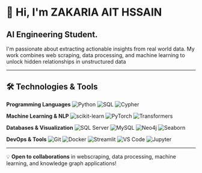 # 👋 Hi, I'm ZAKARIA AIT HSSAIN

## AI Engineering Student.

I'm passionate about extracting actionable insights from real world data. My work combines web scraping, data processing, and machine learning to unlock hidden relationships in unstructured data

---

## 🛠️ Technologies & Tools

**Programming Languages**
![Python](https://img.shields.io/badge/-Python-3776AB?style=flat-square&logo=python&logoColor=white)
![SQL](https://img.shields.io/badge/-SQL-4479A1?style=flat-square&logo=mysql&logoColor=white)
![Cypher](https://img.shields.io/badge/-Cypher-008CC1?style=flat-square&logo=neo4j&logoColor=white)

**Machine Learning & NLP**
![scikit-learn](https://img.shields.io/badge/-scikit--learn-F7931E?style=flat-square&logo=scikit-learn&logoColor=white)
![PyTorch](https://img.shields.io/badge/-PyTorch-EE4C2C?style=flat-square&logo=pytorch&logoColor=white)
![Transformers](https://img.shields.io/badge/-🤗%20Transformers-FFD21E?style=flat-square)

**Databases & Visualization**
![SQL Server](https://img.shields.io/badge/-SQL%20Server-CC2927?style=flat-square&logo=microsoft-sql-server&logoColor=white)
![MySQL](https://img.shields.io/badge/-MySQL-4479A1?style=flat-square&logo=mysql&logoColor=white)
![Neo4j](https://img.shields.io/badge/-Neo4j-008CC1?style=flat-square&logo=neo4j&logoColor=white)
![Seaborn](https://img.shields.io/badge/-Seaborn-3776AB?style=flat-square&logo=python&logoColor=white)


**DevOps & Tools**
![Git](https://img.shields.io/badge/-Git-F05032?style=flat-square&logo=git&logoColor=white)
![Docker](https://img.shields.io/badge/-Docker-2496ED?style=flat-square&logo=docker&logoColor=white)
![Streamlit](https://img.shields.io/badge/-Streamlit-FF4B4B?style=flat-square&logo=streamlit&logoColor=white)
![VS Code](https://img.shields.io/badge/-VS%20Code-007ACC?style=flat-square&logo=visual-studio-code&logoColor=white)
![Jupyter](https://img.shields.io/badge/-Jupyter-F37626?style=flat-square&logo=jupyter&logoColor=white)

---

💡 **Open to collaborations** in webscraping, data processing, machine learning, and knowledge graph applications!
